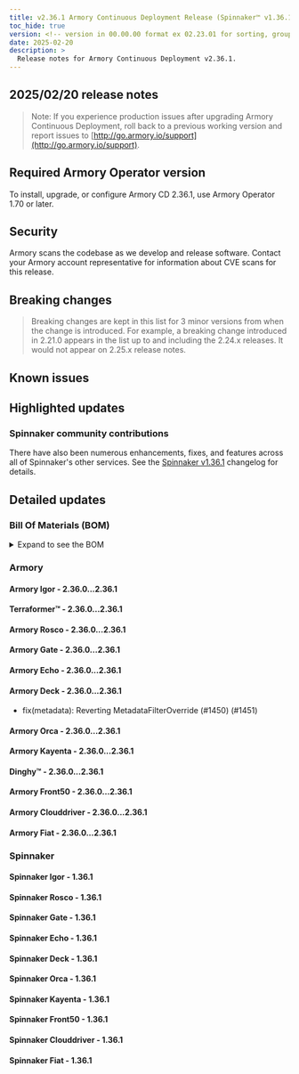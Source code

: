 ```yaml
---
title: v2.36.1 Armory Continuous Deployment Release (Spinnaker™ v1.36.1)
toc_hide: true
version: <!-- version in 00.00.00 format ex 02.23.01 for sorting, grouping -->
date: 2025-02-20
description: >
  Release notes for Armory Continuous Deployment v2.36.1.
---
```


<!-- 
MAKE SURE TO ADD 'LTS' OR 'FEATURE' TO THE TITLE TO INDICATE RELEASE CATEGORY. 
FOR EXAMPLE, "Armory Continuous Deployment Release LTS" or "Armory Continuous Deployment Release Feature" so users know release category and support time period 
-->

## 2025/02/20 release notes

>Note: If you experience production issues after upgrading Armory Continuous Deployment, roll back to a previous working version and report issues to [http://go.armory.io/support](http://go.armory.io/support).

## Required Armory Operator version

To install, upgrade, or configure Armory CD 2.36.1, use Armory Operator 1.70 or later.

## Security

Armory scans the codebase as we develop and release software. Contact your Armory account representative for information about CVE scans for this release.

## Breaking changes
<!-- Copy/paste from the previous version if there are recent ones. We can drop breaking changes after 3 minor versions. Add new ones from OSS and Armory. -->

> Breaking changes are kept in this list for 3 minor versions from when the change is introduced. For example, a breaking change introduced in 2.21.0 appears in the list up to and including the 2.24.x releases. It would not appear on 2.25.x release notes.

## Known issues
<!-- Copy/paste known issues from the previous version if they're not fixed. Add new ones from OSS and Armory. If there aren't any issues, state that so readers don't think we forgot to fill out this section. -->

## Highlighted updates

<!--
Each item category (such as UI) under here should be an h3 (###). List the following info that service owners should be able to provide:
- Major changes or new features we want to call out for Armory and OSS. Changes should be grouped under end user understandable sections. For example, instead of Deck, use UI. Instead of Fiat, use Permissions.
- Fixes to any known issues from previous versions that we have in release notes. These can all be grouped under a Fixed issues H3.
-->




###  Spinnaker community contributions

There have also been numerous enhancements, fixes, and features across all of Spinnaker's other services. See the
[Spinnaker v1.36.1](https://www.spinnaker.io/changelogs/1.36.1-changelog/) changelog for details.

## Detailed updates

### Bill Of Materials (BOM)

<details><summary>Expand to see the BOM</summary>
<pre class="highlight">
<code>artifactSources:
  dockerRegistry: docker.io/armory
dependencies:
  redis:
    commit: null
    version: 2:2.8.4-2
services:
  clouddriver:
    commit: e52a253da499f54ea951d46472ee20ada1326d1a
    version: 2.36.1
  deck:
    commit: 1c97b782e123ee219673c245878aeb59e87b0a06
    version: 2.36.1
  dinghy:
    commit: 50041173d1a043493409059e7fa5d7a1a80fb553
    version: 2.36.1
  echo:
    commit: 4c2efbbb9e57b64a1a4fa85aef8eeccc8aaa80a7
    version: 2.36.1
  fiat:
    commit: bd424d60f055e6694aeaf74af5b92862932b09c3
    version: 2.36.1
  front50:
    commit: 9e2606c2d386d00b18b76104564b6467ea2010d3
    version: 2.36.1
  gate:
    commit: cc3f1b3059533feb0bc770eebde4f2c0714c7800
    version: 2.36.1
  igor:
    commit: c5540e0bfe83bb87fa8896c7c7924113c17453b4
    version: 2.36.1
  kayenta:
    commit: 1dab7bb6f4156bdf7f15ef74722139e07ceb4581
    version: 2.36.1
  monitoring-daemon:
    commit: null
    version: 2.26.0
  monitoring-third-party:
    commit: null
    version: 2.26.0
  orca:
    commit: 9fa8bf04e3b5882c0b03d0309684ef0cd00a64c0
    version: 2.36.1
  rosco:
    commit: 80f1885bcd93da023fdb858d563cc24ccadce276
    version: 2.36.1
  terraformer:
    commit: 9756bee07eaabbb25b54812996314c22554ec1c0
    version: 2.36.1
timestamp: "2025-02-20 12:49:12"
version: 2.36.1
</code>
</pre>
</details>

### Armory


#### Armory Igor - 2.36.0...2.36.1


#### Terraformer™ - 2.36.0...2.36.1


#### Armory Rosco - 2.36.0...2.36.1


#### Armory Gate - 2.36.0...2.36.1


#### Armory Echo - 2.36.0...2.36.1


#### Armory Deck - 2.36.0...2.36.1

  - fix(metadata): Reverting MetadataFilterOverride (#1450) (#1451)

#### Armory Orca - 2.36.0...2.36.1


#### Armory Kayenta - 2.36.0...2.36.1


#### Dinghy™ - 2.36.0...2.36.1


#### Armory Front50 - 2.36.0...2.36.1


#### Armory Clouddriver - 2.36.0...2.36.1


#### Armory Fiat - 2.36.0...2.36.1



### Spinnaker


#### Spinnaker Igor - 1.36.1


#### Spinnaker Rosco - 1.36.1


#### Spinnaker Gate - 1.36.1


#### Spinnaker Echo - 1.36.1


#### Spinnaker Deck - 1.36.1


#### Spinnaker Orca - 1.36.1


#### Spinnaker Kayenta - 1.36.1


#### Spinnaker Front50 - 1.36.1


#### Spinnaker Clouddriver - 1.36.1


#### Spinnaker Fiat - 1.36.1



